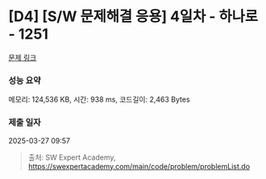 # [D4] [S/W 문제해결 응용] 4일차 - 하나로 - 1251 

[문제 링크](https://swexpertacademy.com/main/code/problem/problemDetail.do?contestProbId=AV15StKqAQkCFAYD) 

### 성능 요약

메모리: 124,536 KB, 시간: 938 ms, 코드길이: 2,463 Bytes

### 제출 일자

2025-03-27 09:57



> 출처: SW Expert Academy, https://swexpertacademy.com/main/code/problem/problemList.do